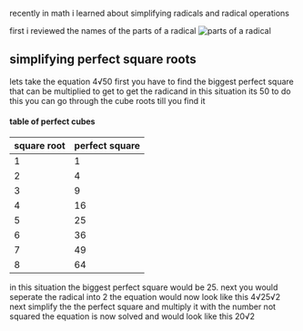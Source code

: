 recently in math i learned about simplifying radicals and radical operations

first i reviewed the names of the parts of a radical 
![parts of a radical](https://study.com/cimages/multimages/16/radical_image.jpg)

## simplifying perfect square roots 

lets take the equation 4√50 first you have to find the biggest perfect square that can be multiplied to get to get the radicand in this situation its 50 to do this you can go through the cube roots till you find it 

#### table of perfect cubes 
 |square root|perfect square|
 |---------|------------|
 |1        |1           |
 |2        |4           |
 |3        |9           |
 |4        |16          |
 |5        |25          |
 |6        |36          |
 |7        |49          |
 |8        |64          |

in this situation the biggest perfect square would be 25. next you would seperate the radical into 2 the equation would now look like this 4√25√2 next simplify the the perfect square and multiply it with the number not squared the equation is now solved and would look like this 20√2  
